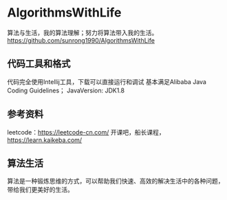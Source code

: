 # AlgorithmsWithLife
算法与生活，我的算法理解；努力将算法带入我的生活。
https://github.com/sunrong1990/AlgorithmsWithLife
## 代码工具和格式
代码完全使用Intellij工具，下载可以直接运行和调试
基本满足Alibaba Java Coding Guidelines；
JavaVersion: JDK1.8

## 参考资料
leetcode：https://leetcode-cn.com/
开课吧，船长课程，https://learn.kaikeba.com/
## 算法生活
算法是一种锻炼思维的方式，可以帮助我们快速、高效的解决生活中的各种问题，带给我们更美好的生活。

